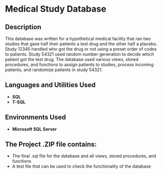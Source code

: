 <h1>Medical Study Database</h1>

<h2>Description</h2>
This database was written for a hypothetical medical facility that ran two studies that gave half their patients a test drug and the other half a placebo.
Study 12345 handled who got the drug or not using a preset order of codes to patients. Study 54321 used random number generation to decide which patient got the test drug.
The database used various views, stored procedures, and functions to assign patients to studies, process incoming patients, and randomize patients in study 54321. 

<h2>Languages and Utilities Used</h2>

- <b>SQL</b> 
- <b>T-SQL</b> 
<h2>Environments Used </h2>

- <b>Microsoft SQL Server</b>

<h2>The Project .ZIP file contains:</h2>
<ul>
 <li>The final .sql file for the database and all views, stored procedures, and functions</li>
 <li>A test file that can be used to check the functionality of the database</li>
</ul>

<p align="center">

</p>

<!--
 ```diff
- text in red
+ text in green
! text in orange
# text in gray
@@ text in purple (and bold)@@
```
--!>
